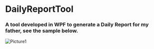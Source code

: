 # DailyReportTool

### A tool developed in WPF to generate a Daily Report for my father, see the sample below.

![Picture1](https://user-images.githubusercontent.com/86848360/233104803-23dbda2a-3f83-4ccb-9e26-f1e6cadfe422.png)


